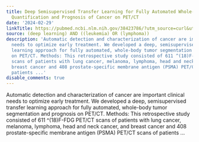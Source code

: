 ```yaml
---
title: Deep Semisupervised Transfer Learning for Fully Automated Whole-Body Tumor
  Quantification and Prognosis of Cancer on PET/CT
date: '2024-02-29'
linkTitle: https://pubmed.ncbi.nlm.nih.gov/38423786/?utm_source=curl&utm_medium=rss&utm_campaign=pubmed-2&utm_content=1byXLWG-5Hn0_qdLgZYpDfLA2UWGhGNgZGereuo1rJN2aoAQXP&fc=20220814223158&ff=20240301170457&v=2.18.0.post9+e462414
source: (deep learning) AND ((leukemia) OR (lymphoma))
description: 'Automatic detection and characterization of cancer are important clinical
  needs to optimize early treatment. We developed a deep, semisupervised transfer
  learning approach for fully automated, whole-body tumor segmentation and prognosis
  on PET/CT. Methods: This retrospective study consisted of 611 ^(18)F-FDG PET/CT
  scans of patients with lung cancer, melanoma, lymphoma, head and neck cancer, and
  breast cancer and 408 prostate-specific membrane antigen (PSMA) PET/CT scans of
  patients ...'
disable_comments: true
---
```

Automatic detection and characterization of cancer are important clinical needs to optimize early treatment. We developed a deep, semisupervised transfer learning approach for fully automated, whole-body tumor segmentation and prognosis on PET/CT. Methods: This retrospective study consisted of 611 ^(18)F-FDG PET/CT scans of patients with lung cancer, melanoma, lymphoma, head and neck cancer, and breast cancer and 408 prostate-specific membrane antigen (PSMA) PET/CT scans of patients ...
